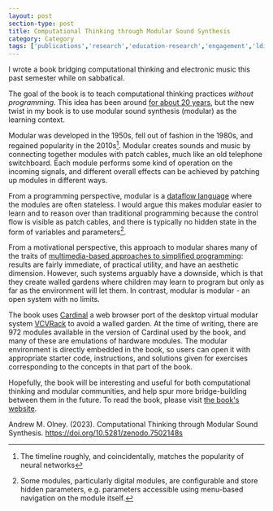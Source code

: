 ```yaml
---
layout: post
section-type: post
title: Computational Thinking through Modular Sound Synthesis
category: Category
tags: ['publications','research','education-research','engagement','ldi','mofacts','music','books','datawhys','programming','eurorack']
---
```


I wrote a book bridging computational thinking and electronic music this past semester while on sabbatical.

The goal of the book is to teach computational thinking practices *without programming*.
This idea has been around [for about 20 years](https://www.csunplugged.org/en/), but the new twist in my book is to use modular sound synthesis (modular) as the learning context.

Modular was developed in the 1950s, fell out of fashion in the 1980s, and regained popularity in the 2010s[^1]. 
Modular creates sounds and music by connecting together modules with patch cables, much like an old telephone switchboard. 
Each module performs some kind of operation on the incoming signals, and different overall effects can be achieved by patching up modules in different ways.

From a programming perspective, modular is a [dataflow language](https://en.wikipedia.org/wiki/Dataflow_programming) where the modules are often stateless. 
I would argue this makes modular easier to learn and to reason over than traditional programming because the control flow is visible as patch cables, and there is typically no hidden state in the form of variables and parameters[^2].

From a motivational perspective, this approach to modular shares many of the traits of [multimedia-based approaches to simplified programming](https://cacm.acm.org/magazines/2009/11/48421-scratch-programming-for-all/abstract): results are fairly immediate, of practical utility, and have an aesthetic dimension. 
However, such systems arguably have a downside, which is that they create walled gardens where children may learn to program but only as far as the environment will let them. 
In contrast, modular is modular - an open system with no limits.

The book uses [Cardinal](https://github.com/DISTRHO/Cardinal) a web browser port of the desktop virtual modular system [VCVRack](https://vcvrack.com/) to avoid a walled garden.
At the time of writing, there are 972 modules available in the version of Cardinal used by the book, and many of these are emulations of hardware modules.
The modular environment is directly embedded in the book, so users can open it with appropriate starter code, instructions, and solutions given for exercises corresponding to the concepts in that part of the book.

Hopefully, the book will be interesting and useful for both computational thinking and modular communities, and help spur more bridge-building between them in the future. 
To read the book, please visit [the book's website](https://olney.ai/ct-modular-book).

Andrew M. Olney. (2023). Computational Thinking through Modular Sound Synthesis.  https://doi.org/10.5281/zenodo.7502148s

[^1]: The timeline roughly, and coincidentally, matches the popularity of neural networks
[^2]: Some modules, particularly digital modules, are configurable and store hidden parameters, e.g. parameters accessible using menu-based navigation on the module itself. 
